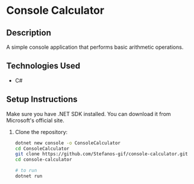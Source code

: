 # Console Calculator

## Description
A simple console application that performs basic arithmetic operations.

## Technologies Used
- C#

## Setup Instructions
Make sure you have .NET SDK installed. You can download it from Microsoft's official site.

1. Clone the repository:
   ```bash
   dotnet new console -o ConsoleCalculator
   cd ConsoleCalculator
   git clone https://github.com/Stefanos-gif/console-calculator.git
   cd console-calculator

   # to run
   dotnet run


